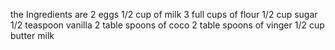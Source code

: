  the Ingredients are
 2 eggs
 1/2 cup of milk
 3 full cups of flour
 1/2 cup sugar
 1/2 teaspoon vanilla
 2 table spoons of coco
 2 table spoons of vinger
1/2 cup butter milk